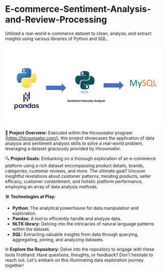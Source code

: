 # E-commerce-Sentiment-Analysis-and-Review-Processing
Utilized a real-world e-commerce dataset to clean, analyze, and extract insights using various libraries of Python and SQL.

![Screenshot](ecommerce-project.png)

🚀 **Project Overview:**
Executed within the Hicounselor program (https://hicounselor.com/), this project showcases the application of data analysis and sentiment analysis skills to solve a real-world problem, leveraging a dataset graciously provided by Hicounselor.

🔍 **Project Goals:**
Embarking on a thorough exploration of an e-commerce platform using a rich dataset encompassing product details, brands, categories, customer reviews, and more. The ultimate goal? Uncover insightful revelations about customer patterns, trending products, seller efficacy, customer contentment, and holistic platform performance, employing an array of data analysis methods.

🛠️ **Technologies at Play:**
- **Python:** The analytical powerhouse for data manipulation and exploration.
- **Pandas:** A tool to efficiently handle and analyze data.
- **NLTK library:** Delving into the intricacies of natural language patterns within the dataset.
- **SQL:** Extracting valuable insights from data through querying, aggregating, joining, and analyzing datasets.

🌐 **Explore the Repository:**
Delve into the repository to engage with these tools firsthand. Have questions, thoughts, or feedback? Don't hesitate to reach out. Let's embark on this illuminating data exploration journey together!
